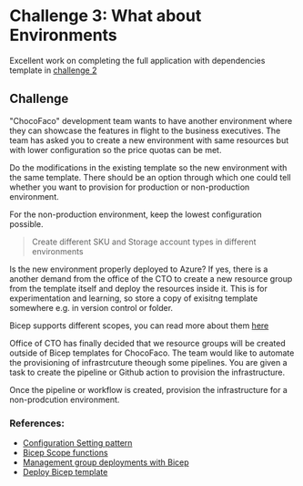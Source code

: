 # Challenge 3: What about Environments

Excellent work on completing the full application with dependencies template in [challenge 2](./Challenge2.md)

## Challenge

"ChocoFaco" development team wants to have another environment where they can showcase the features in flight to the business executives. The team has asked you to create a new environment with same resources but with lower configuration so the price quotas can be met.

Do the modifications in the existing template so the new environment with the same template. There should be an option through which one could tell whether you want to provision for production or non-production environment.

For the non-production environment, keep the lowest configuration possible.
> Create different SKU and Storage account types in different environments

Is the new environment properly deployed to Azure? If yes, there is a another demand from the office of the CTO to create a new resource group from the template itself and deploy the resources inside it. This is for experimentation and learning, so store a copy of exisitng template somewhere e.g. in version control or folder.

Bicep supports different scopes, you can read more about them [here](https://docs.microsoft.com/en-us/azure/azure-resource-manager/bicep/deploy-to-management-group?tabs=azure-cli)

Office of CTO has finally decided that we resource groups will be created outside of Bicep templates for ChocoFaco. The team would like to automate the provisioning of infrastrcuture theough some pipelines. You are given a task to create the pipeline or Github action to provision the infrastructure.

Once the pipeline or workflow is created, provision the infrastructure for a non-prodcution environment.


### References:

- [Configuration Setting pattern](https://docs.microsoft.com/en-us/azure/azure-resource-manager/bicep/patterns-configuration-set)
- [Bicep Scope functions](https://docs.microsoft.com/en-us/azure/azure-resource-manager/bicep/bicep-functions-scope)
- [Management group deployments with Bicep](https://docs.microsoft.com/en-us/azure/azure-resource-manager/bicep/deploy-to-management-group?tabs=azure-cli)
- [Deploy Bicep template](https://docs.microsoft.com/en-us/azure/azure-resource-manager/bicep/deploy-github-actions?tabs=CLI)